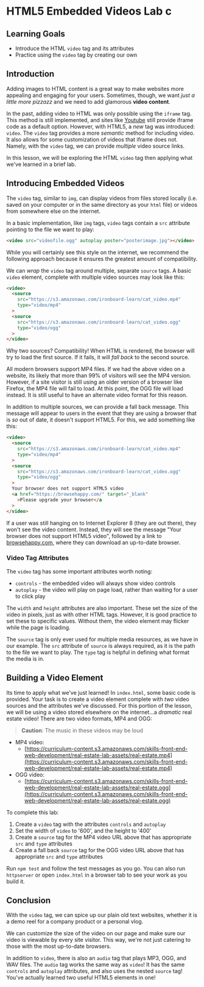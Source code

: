 # HTML5 Embedded Videos Lab c

## Learning Goals

- Introduce the HTML `video` tag and its attributes
- Practice using the `video` tag by creating our own

## Introduction

Adding images to HTML content is a great way to make websites more appealing and
engaging for your users. Sometimes, though, we want _just a little more pizzazz_
and we need to add glamorous **video content**.

In the past, adding video to HTML was only possible using the `iframe` tag. This
method is still implemented, and sites like [Youtube](https://www.youtube.com/)
still provide iframe code as a default option. However, with HTML5, a _new_ tag
was introduced: `video`. The `video` tag provides a more _semantic_ method for
including video. It also allows for some customization of videos that iframe
does not. Namely, with the `video` tag, we can provide _multiple_ video source
links.

In this lesson, we will be exploring the HTML `video` tag then applying what
we've learned in a brief lab.

## Introducing Embedded Videos

The `video` tag, similar to `img`, can display videos from files stored locally
(i.e. saved on your computer or in the same directory as your `html` file) or
videos from somewhere else on the internet.

In a basic implementation, like `img` tags, `video` tags contain a `src`
attribute pointing to the file we want to play:

```html
<video src="videofile.ogg" autoplay poster="posterimage.jpg"></video>
```

While you will certainly see this style on the internet, we recommend the
following approach because it ensures the greatest amount of compatibility.

We can _wrap_ the `video` tag around multiple, separate `source` tags. A basic
`video` element, complete with multiple video sources may look like this:

```html
<video>
  <source
    src="https://s3.amazonaws.com/ironboard-learn/cat_video.mp4"
    type="video/mp4"
  >
  <source
    src="https://s3.amazonaws.com/ironboard-learn/cat_video.ogg"
    type="video/ogg"
  >
</video>
```

Why two sources? Compatibility! When HTML is rendered, the browser will try to
load the first source. If it fails, it will _fall back_ to the second source.

All modern browsers support MP4 files. If we had the above video on a website,
its likely that more than 99% of visitors will see the MP4 version. However, if
a site visitor is still using an older version of a browser like Firefox, the
MP4 file will fail to load. At this point, the OGG file will load instead. It is
still useful to have an alternate video format for this reason.

In addition to multiple sources, we can provide a fall back message. This
message will appear to users in the event that they are using a browser that is
_so_ out of date, it doesn't support HTML5. For this, we add something like
this:

```html
<video>
  <source
    src="https://s3.amazonaws.com/ironboard-learn/cat_video.mp4"
    type="video/mp4"
  >
  <source
    src="https://s3.amazonaws.com/ironboard-learn/cat_video.ogg"
    type="video/ogg"
  >
  Your browser does not support HTML5 video
  <a href="https://browsehappy.com/" target="_blank"
    >Please upgrade your browser</a
  >
</video>
```

If a user was still hanging on to Internet Explorer 8 (they are out there), they
won't see the video content. Instead, they will see the message "Your browser
does not support HTML5 video", followed by a link to
[browsehappy.com](https://browsehappy.com/), where they can download an up-to-date
browser.

### Video Tag Attributes

The `video` tag has some important attributes worth noting:

- `controls` - the embedded video will always show video controls
- `autoplay` - the video will play on page load, rather than waiting for a user
  to click play

The `width` and `height` attributes are also important. These set the size of
the video in pixels, just as with other HTML tags. However, it is good practice
to set these to specific values. Without them, the video element may flicker while
the page is loading.

The `source` tag is only ever used for multiple media resources, as we have in
our example. The `src` attribute of `source` is always required, as it is the
path to the file we want to play. The `type` tag is helpful in defining what
format the media is in.

## Building a Video Element

Its time to apply what we've just learned! In `index.html`, some basic code is
provided. Your task is to create a video element complete with _two_ video
sources and the attributes we've discussed. For this portion of the lesson, we
will be using a video stored elsewhere on the internet...a _dramatic_ real
estate video! There are two video formats, MP4 and OGG:

> **Caution**: The music in these videos may be loud

- MP4 video:
  - [https://curriculum-content.s3.amazonaws.com/skills-front-end-web-development/real-estate-lab-assets/real-estate.mp4](https://curriculum-content.s3.amazonaws.com/skills-front-end-web-development/real-estate-lab-assets/real-estate.mp4)
- OGG video:
  - [https://curriculum-content.s3.amazonaws.com/skills-front-end-web-development/real-estate-lab-assets/real-estate.ogg](https://curriculum-content.s3.amazonaws.com/skills-front-end-web-development/real-estate-lab-assets/real-estate.ogg)

To complete this lab:

1. Create a `video` tag with the attributes `controls` and `autoplay`
2. Set the width of `video` to '600', and the height to '400'
3. Create a `source` tag for the MP4 video URL above that has appropriate `src`
   and `type` attributes
4. Create a fall back `source` tag for the OGG video URL above that has
   appropriate `src` and `type` attributes

Run `npm test` and follow the test messages as you go. You can also run
`httpserver` or open `index.html` in a browser tab to see your work as you build
it.

## Conclusion

With the `video` tag, we can spice up our plain old text websites, whether it is
a demo reel for a company product or a personal vlog.

We can customize the size of the video on our page and make sure our video is
viewable by every site visitor. This way, we're not just catering to those with
the most up-to-date browsers.

In addition to `video`, there is also an `audio` tag that plays MP3, OGG, and
WAV files. The `audio` tag works the same way as `video`! It has the same
`controls` and `autoplay` attributes, and also uses the nested `source` tag!
You've actually learned two useful HTML5 elements in one!
